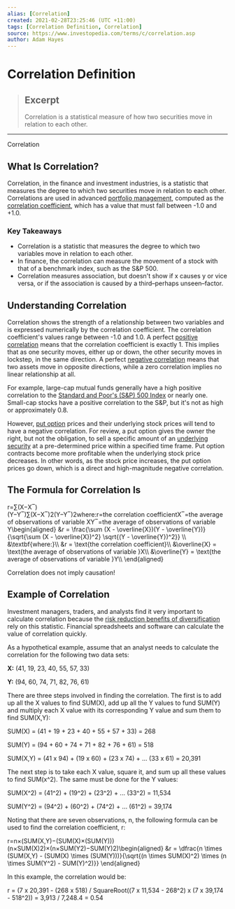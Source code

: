 ```yaml
---
alias: [Correlation]
created: 2021-02-28T23:25:46 (UTC +11:00)
tags: [Correlation Definition, Correlation]
source: https://www.investopedia.com/terms/c/correlation.asp
author: Adam Hayes
---
```


# Correlation Definition

> ## Excerpt
> Correlation is a statistical measure of how two securities move in relation to each other.

---

Correlation
## What Is Correlation?

Correlation, in the finance and investment industries, is a statistic that measures the degree to which two securities move in relation to each other. Correlations are used in advanced [portfolio management](https://www.investopedia.com/terms/p/portfoliomanagement.asp), computed as the [correlation coefficient](https://www.investopedia.com/terms/c/correlationcoefficient.asp), which has a value that must fall between -1.0 and +1.0.

### Key Takeaways

-   Correlation is a statistic that measures the degree to which two variables move in relation to each other.
-   In finance, the correlation can measure the movement of a stock with that of a benchmark index, such as the S&P 500.
-   Correlation measures association, but doesn't show if x causes y or vice versa, or if the association is caused by a third–perhaps unseen–factor.

## Understanding Correlation

Correlation shows the strength of a relationship between two variables and is expressed numerically by the correlation coefficient. The correlation coefficient's values range between -1.0 and 1.0. A perfect [positive correlation](https://www.investopedia.com/terms/p/positive-correlation.asp) means that the correlation coefficient is exactly 1. This implies that as one security moves, either up or down, the other security moves in lockstep, in the same direction. A perfect [negative correlation](https://www.investopedia.com/terms/n/negative-correlation.asp) means that two assets move in opposite directions, while a zero correlation implies no linear relationship at all.

For example, large-cap mutual funds generally have a high positive correlation to the [Standard and Poor's (S&P) 500 Index](https://www.investopedia.com/terms/s/sp500.asp) or nearly one. Small-cap stocks have a positive correlation to the S&P, but it's not as high or approximately 0.8.

However, [put option](https://www.investopedia.com/terms/p/putoption.asp) prices and their underlying stock prices will tend to have a negative correlation. For review, a put option gives the owner the right, but not the obligation, to sell a specific amount of an [underlying security](https://www.investopedia.com/terms/u/underlying-security.asp) at a pre-determined price within a specified time frame. Put option contracts become more profitable when the underlying stock price decreases. In other words, as the stock price increases, the put option prices go down, which is a direct and high-magnitude negative correlation.

## The Formula for Correlation Is

r\=∑(X−X‾)(Y−Y‾)∑(X−X‾)2(Y−Y‾)2where:r\=the correlation coefficientX‾\=the average of observations of variable XY‾\=the average of observations of variable Y\\begin{aligned} &r = \\frac{\\sum (X - \\overline{X})(Y - \\overline{Y})}{\\sqrt{\\sum (X - \\overline{X})^2} \\sqrt{(Y - \\overline{Y})^2}} \\\\ &\\textbf{where:}\\\\ &r = \\text{the correlation coefficient}\\\\ &\\overline{X} = \\text{the average of observations of variable }X\\\\ &\\overline{Y} = \\text{the average of observations of variable }Y\\\\ \\end{aligned}

Correlation does not imply causation!

## Example of Correlation

Investment managers, traders, and analysts find it very important to calculate correlation because the [risk reduction benefits of diversification](https://www.investopedia.com/articles/basics/11/5-portfolio-protection-strategies.asp) rely on this statistic. Financial spreadsheets and software can calculate the value of correlation quickly.

As a hypothetical example, assume that an analyst needs to calculate the correlation for the following two data sets:

**X:** (41, 19, 23, 40, 55, 57, 33)

**Y:** (94, 60, 74, 71, 82, 76, 61)

There are three steps involved in finding the correlation. The first is to add up all the X values to find SUM(X), add up all the Y values to fund SUM(Y) and multiply each X value with its corresponding Y value and sum them to find SUM(X,Y):

SUM(X) = (41 + 19 + 23 + 40 + 55 + 57 + 33) = 268

SUM(Y) = (94 + 60 + 74 + 71 + 82 + 76 + 61) = 518

SUM(X,Y) = (41 x 94) + (19 x 60) + (23 x 74) + ... (33 x 61) = 20,391

The next step is to take each X value, square it, and sum up all these values to find SUM(x^2). The same must be done for the Y values:

SUM(X^2) = (41^2) + (19^2) + (23^2) + ... (33^2) = 11,534

SUM(Y^2) = (94^2) + (60^2) + (74^2) + ... (61^2) = 39,174

Noting that there are seven observations, n, the following formula can be used to find the correlation coefficient, r:

r\=n×(SUM(X,Y)−(SUM(X)×(SUM(Y)))(n×SUM(X)2)×(n×SUM(Y2)−SUM(Y)2)\\begin{aligned} &r = \\dfrac{n \\times (SUM(X,Y) - (SUM(X) \\times (SUM(Y)))}{\\sqrt{(n \\times SUM(X)^2) \\times (n \\times SUM(Y^2) - SUM(Y)^2)}} \\end{aligned}

In this example, the correlation would be:

r = (7 x 20,391 - (268 x 518) / SquareRoot((7 x 11,534 - 268^2) x (7 x 39,174 - 518^2)) = 3,913 / 7,248.4 = 0.54
